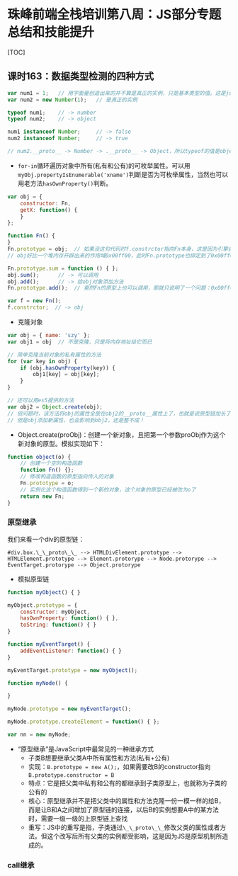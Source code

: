 # 珠峰前端全栈培训第八周：JS部分专题总结和技能提升

[TOC]

## 课时163：数据类型检测的四种方式

```javascript
var num1 = 1;   // 用字面量创造出来的并不算是真正的实例，只是基本类型的值。这是js的弱类型语言独有的
var num2 = new Number(1);   // 是真正的实例

typeof num1;    // -> number
typeof num2;    // -> object

num1 instanceof Number;     // -> false
num2 instanceof Number;     // -> true

// num2.__proto__ -> Number -> .__proto__ -> Object，所以typeof的值是object，也所以instanceof为true
```

- `for-in`循环遍历对象中所有(私有和公有)的可枚举属性。可以用`myObj.propertyIsEnumerable('xname')`判断是否为可枚举属性，当然也可以用老方法`hasOwnProperty()`判断。

```javascript
var obj = {
    constructor: Fn,
    getX: function() {
    }
};

function Fn() {
}
Fn.prototype = obj;  // 如果没这句代码时f.constrctor指向Fn本身，这是因为引擎会默认为Fn的原型上添加一个constructor属性 Fn.prototype.constructor === Fn (true)
// obj好比一个堆内存开辟出来的作用域0x00ff00，此时Fn.prototype也绑定到了0x00ff00地址上。

Fn.prototype.sum = function () { };
obj.sum();      // -> 可以调用
obj.add();      // -> 给obj对象添加方法
Fn.prototype.add();  // 竟然Fn的原型上也可以调用，那就只说明了一个问题：0x00ff00地址绑定成功

var f = new Fn(); 
f.constrctor;  // -> obj
```

- 克隆对象

```javascript
var obj = { name: 'szy' };
var obj1 = obj  // 不是克隆，只是将内存地址给它而已

// 简单克隆当前对象的私有属性的方法
for (var key in obj) {
    if (obj.hasOwnProperty(key)) {
        obj1[key] = obj[key];
    }
}

// 还可以用es5提供的方法
var obj2 = Object.create(obj);
// 但问题时，该方法将obj的属性全放在obj2的__proto__属性上了，也就是说原型链加长了一截。
// 但是obj添加新属性，也会影响到obj2，还是整不成！
```

- Object.create(proObj)：创建一个新对象，且把第一个参数proObj作为这个新对象的原型。模拟实现如下：

```javascript
function object(o) {
    // 创建一个空的构造函数
    function Fn() {};
    // 修改构造函数的原型指向传入的对象
    Fn.prototype = o;
    // 实例化这个构造函数得到一个新的对象，这个对象的原型已经被改为o了
    return new Fn;
}
```

### 原型继承

我们来看一个div的原型链：

    #div.box.\_\_proto\_\_ --> HTMLDivElement.prototype --> HTMLElement.prototype --> Element.protorype --> Node.protorype --> EventTarget.protorype --> Object.protorype

- 模拟原型链

```javascript
function myObject() { }

myObject.prototype = {
    constructor: myObject,
    hasOwnProperty: function() { },
    toString: function() { }
}

function myEventTarget() {
    addEventListener: function() { }
}

myEventTarget.prototype = new myObject();

function myNode() {
    
}

myNode.prototype = new myEventTarget();

myNode.prototype.createElement = function() { };

var nn = new myNode;
```

- “原型继承”是JavaScript中最常见的一种继承方式
  - 子类B想要继承父类A中所有属性和方法(私有+公有)
  - 实现：`B.prototype = new A();`，如果需要改B的constructor指向`B.prototype.constructor = B`
  - 特点：它是把父类中私有和公有的都继承到子类原型上，也就称为子类的公有的
  - 核心：原型继承并不是把父类中的属性和方法克隆一份一模一样的给B，而是让B和A之间增加了原型链的连接，以后B的实例想要A中的某方法时，需要一级一级的上原型链上查找
  - 重写：JS中的重写是指，子类通过`\_\_proto\_\_`修改父类的属性或者方法。但这个改写后所有父类的实例都受影响，这是因为JS是原型机制所造成的。
  
### call继承



